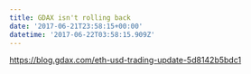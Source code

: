 ```yaml
---
title: GDAX isn't rolling back
date: '2017-06-21T23:58:15+00:00'
datetime: '2017-06-22T03:58:15.909Z'
---
```



https://blog.gdax.com/eth-usd-trading-update-5d8142b5bdc1